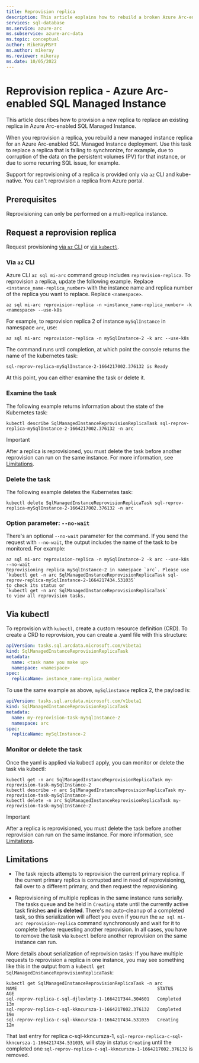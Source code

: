 ```yaml
---
title: Reprovision replica
description: This article explains how to rebuild a broken Azure Arc-enabled SQL Managed Instance replica. A replica may break due to storage corruption, for example. 
services: sql-database
ms.service: azure-arc
ms.subservice: azure-arc-data
ms.topic: conceptual
author: MikeRayMSFT 
ms.author: mikeray
ms.reviewer: mikeray
ms.date: 10/05/2022
---
```


# Reprovision replica - Azure Arc-enabled SQL Managed Instance

This article describes how to provision a new replica to replace an existing replica in Azure Arc-enabled SQL Managed Instance.

When you reprovision a replica, you rebuild a new managed instance replica for an Azure Arc-enabled SQL Managed Instance deployment. Use this task to replace a replica that is failing to synchronize, for example, due to corruption of the data on the persistent volumes (PV) for that instance, or due to some recurring SQL issue, for example.

Support for reprovisioning of a replica is provided only via `az` CLI and kube-native. You can't reprovision a replica from Azure portal.

## Prerequisites

Reprovisioning can only be performed on a multi-replica instance.

## Request a reprovision replica

Request provisioning [via `az` CLI](#via-az-cli) or [via `kubectl`](#via-kubectl).

### Via `az` CLI

Azure CLI `az sql mi-arc` command group includes `reprovision-replica`. To reprovision a replica, update the following example. Replace `<instance_name-replica_number>` with the instance name and replica number of the replica you want to replace. Replace `<namespace>`.

```az
az sql mi-arc reprovision-replica -n <instance_name-replica_number> -k <namespace> --use-k8s
```

For example, to reprovision replica 2 of instance `mySqlInstance` in namespace `arc`, use:

```az
az sql mi-arc reprovision-replica -n mySqlInstance-2 -k arc --use-k8s
```

The command runs until completion, at which point the console returns the name of the kubernetes task:

```output
sql-reprov-replica-mySqlInstance-2-1664217002.376132 is Ready
```

At this point, you can either examine the task or delete it.

### Examine the task

The following example returns information about the state of the Kubernetes task:

```console
kubectl describe SqlManagedInstanceReprovisionReplicaTask sql-reprov-replica-mySqlInstance-2-1664217002.376132 -n arc
```

> [!IMPORTANT]
> After a replica is reprovisioned, you must delete the task before another reprovision can run on the same instance. For more information, see [Limitations](#limitations).

### Delete the task

The following example deletes the Kubernetes task:

```console
kubectl delete SqlManagedInstanceReprovisionReplicaTask sql-reprov-replica-mySqlInstance-2-1664217002.376132 -n arc
```

### Option parameter: `--no-wait`

There's an optional `--no-wait` parameter for the command. If you send the request with `--no-wait`, the output includes the name of the task to be monitored. For example:

```az
az sql mi-arc reprovision-replica -n mySqlInstance-2 -k arc --use-k8s --no-wait
Reprovisioning replica mySqlInstance-2 in namespace `arc`. Please use
`kubectl get -n arc SqlManagedInstanceReprovisionReplicaTask sql-reprov-replica-mySqlInstance-2-1664217434.531035`
to check its status or
`kubectl get -n arc SqlManagedInstanceReprovisionReplicaTask`
to view all reprovision tasks.
```

## Via kubectl

To reprovision with `kubectl`, create a custom resource definition (CRD). To create a CRD to reprovision, you can create a .yaml file with this structure:

```yaml
apiVersion: tasks.sql.arcdata.microsoft.com/v1beta1
kind: SqlManagedInstanceReprovisionReplicaTask
metadata:
  name: <task name you make up>
  namespace: <namespace>
spec:
  replicaName: instance_name-replica_number
```

To use the same example as above, `mySqlinstance` replica 2, the payload is:

```yaml
apiVersion: tasks.sql.arcdata.microsoft.com/v1beta1
kind: SqlManagedInstanceReprovisionReplicaTask
metadata:
  name: my-reprovision-task-mySqlInstance-2
  namespace: arc
spec:
  replicaName: mySqlInstance-2
```

### Monitor or delete the task

Once the yaml is applied via kubectl apply, you can monitor or delete the task via kubectl:

```console
kubectl get -n arc SqlManagedInstanceReprovisionReplicaTask my-reprovision-task-mySqlInstance-2
kubectl describe -n arc SqlManagedInstanceReprovisionReplicaTask my-reprovision-task-mySqlInstance-2
kubectl delete -n arc SqlManagedInstanceReprovisionReplicaTask my-reprovision-task-mySqlInstance-2
```

> [!IMPORTANT]
> After a replica is reprovisioned, you must delete the task before another reprovision can run on the same instance. For more information, see [Limitations](#limitations).


## Limitations

- The task rejects attempts to reprovision the current primary replica. If the current primary replica is corrupted and in need of reprovisioning, fail over to a different primary, and then request the reprovisioning.

- Reprovisioning of multiple replicas in the same instance runs serially. The tasks queue and be held in `Creating` state until the currently active task finishes **and is deleted**. There's no auto-cleanup of a completed task, so this serialization will affect you even if you run the `az sql mi-arc reprovision-replica` command synchronously and wait for it to complete before requesting another reprovision. In all cases, you have to remove the task via `kubectl` before another reprovision on the same instance can run. 

More details about serialization of reprovision tasks: If you have multiple requests to reprovision a replica in one instance, you may see something like this in the output from a `kubectl get SqlManagedInstanceReprovisionReplicaTask`:

```console
kubectl get SqlManagedInstanceReprovisionReplicaTask -n arc
NAME                                                     STATUS      AGE
sql-reprov-replica-c-sql-djlexlmty-1-1664217344.304601   Completed   13m
sql-reprov-replica-c-sql-kkncursza-1-1664217002.376132   Completed   19m
sql-reprov-replica-c-sql-kkncursza-1-1664217434.531035   Creating    12m
```

That last entry for replica c-sql-kkncursza-1, `sql-reprov-replica-c-sql-kkncursza-1-1664217434.531035`, will stay in status `Creating` until the completed one `sql-reprov-replica-c-sql-kkncursza-1-1664217002.376132` is removed.
